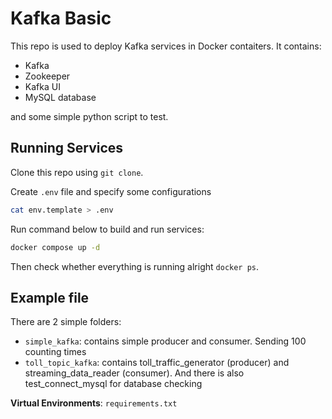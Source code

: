 # Kafka Basic

This repo is used to deploy Kafka services in Docker contaiters. It contains:
- Kafka
- Zookeeper
- Kafka UI
- MySQL database

and some simple python script to test.
## Running Services
Clone this repo using `git clone`.

Create `.env` file and specify some configurations
```bash
cat env.template > .env
```

Run command below to build and run services:
```bash
docker compose up -d
```
Then check whether everything is running alright `docker ps`.


## Example file
There are 2 simple folders:
- `simple_kafka`: contains simple producer and consumer. Sending 100 counting times
- `toll_topic_kafka`: contains toll_traffic_generator (producer) and streaming_data_reader (consumer). And there is also test_connect_mysql for database checking

**Virtual Environments**: `requirements.txt`
